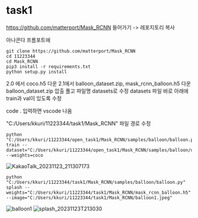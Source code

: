 # task1

<https://github.com/matterport/Mask_RCNN> 들어가기
-> 레포지토리 복사

아나콘다 프롬포트에

    git clone https://github.com/matterport/Mask_RCNN
    cd 11223344
    cd Mask_RCNN
    pip3 install -r requirements.txt
    python setup.py install

2.0 에서 coco.h5 다운
2.1에서 balloon_dataset.zip, mask_rcnn_balloon.h5 다운
balloon_dataset.zip 압출 풀고 파일명 datasets로 수정
datasets 파일 바로 아래에 train과 val이 있도록 수정 

code . 입력하면 vscode 나옴

"C:/Users/kkuri/11223344/task1/Mask_RCNN" 파일 경로 수정

    python "C:/Users/kkuri/11223344/open_task1/Mask_RCNN/samples/balloon/balloon.py" train --dataset="C:/Users/kkuri/11223344/open_task1/Mask_RCNN/samples/balloon/datasets" --weights=coco

  
![KakaoTalk_20231123_211307173](https://github.com/kkuriyoon/task1/assets/128067444/25c0923d-6d98-44b1-9e8f-0b9ade24f330)



    python "C:/Users/kkuri/11223344/task1/Mask_RCNN/samples/balloon/balloon.py" splash --weights="C:/Users/kkuri/11223344/task1/Mask_RCNN/mask_rcnn_balloon.h5" --image="C:/Users/kkuri/11223344/task1/Mask_RCNN/balloon1.jpeg"

![balloon1](https://github.com/kkuriyoon/task1/assets/128067444/e47aa13f-1867-47d3-a9f8-bd44b63e2968)
![splash_20231123T213030](https://github.com/kkuriyoon/task1/assets/128067444/e95ad0e1-d652-4971-9991-269b6ee431e6)

